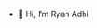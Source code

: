 - 👋 Hi, I’m Ryan Adhi

<!---
ryanadhibit/ryanadhibit is a ✨ special ✨ repository because its `README.md` (this file) appears on your GitHub profile.
You can click the Preview link to take a look at your changes.
--->

